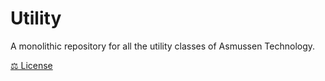# Utility
A monolithic repository for all the utility classes of Asmussen Technology.

[⚖️ License](LICENSE)

